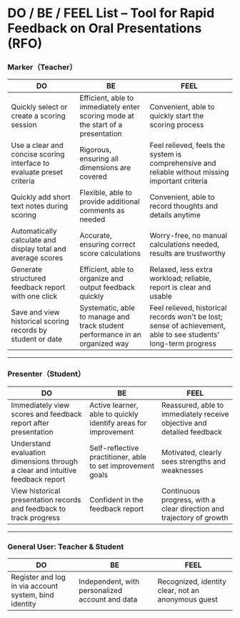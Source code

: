 # DO / BE / FEEL List – Tool for Rapid Feedback on Oral Presentations (RFO)

### Marker（Teacher）

| **DO** | **BE** | **FEEL** |
|--------|--------|-----------|
| Quickly select or create a scoring session | Efficient, able to immediately enter scoring mode at the start of a presentation | Convenient, able to quickly start the scoring process |
| Use a clear and concise scoring interface to evaluate preset criteria | Rigorous, ensuring all dimensions are covered | Feel relieved, feels the system is comprehensive and reliable without missing important criteria |
| Quickly add short text notes during scoring | Flexible, able to provide additional comments as needed | Convenient, able to record thoughts and details anytime |
| Automatically calculate and display total and average scores | Accurate, ensuring correct score calculations | Worry-free, no manual calculations needed, results are trustworthy |
| Generate structured feedback report with one click | Efficient, able to organize and output feedback quickly | Relaxed, less extra workload; reliable, report is clear and usable |
| Save and view historical scoring records by student or date | Systematic, able to manage and track student performance in an organized way | Feel relieved, historical records won't be lost; sense of achievement, able to see students' long-term progress |

---

### Presenter（Student）

| **DO** | **BE** | **FEEL** |
|--------|--------|-----------|
| Immediately view scores and feedback report after presentation | Active learner, able to quickly identify areas for improvement | Reassured, able to immediately receive objective and detailed feedback |
| Understand evaluation dimensions through a clear and intuitive feedback report | Self-reflective practitioner, able to set improvement goals | Motivated, clearly sees strengths and weaknesses |
| View historical presentation records and feedback to track progress | Confident in the feedback report | Continuous progress, with a clear direction and trajectory of growth |


---

### General User: Teacher & Student

| **DO** | **BE** | **FEEL** |
|--------|--------|-----------|
| Register and log in via account system, bind identity | Independent, with personalized account and data | Recognized, identity clear, not an anonymous guest |


